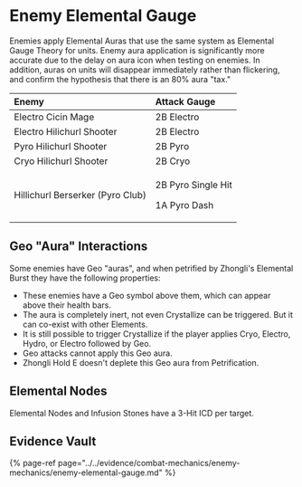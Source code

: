 # Enemy Elemental Gauge

Enemies apply Elemental Auras that use the same system as Elemental Gauge Theory for units. Enemy aura application is significantly more accurate due to the delay on aura icon when testing on enemies. In addition, auras on units will disappear immediately rather than flickering, and confirm the hypothesis that there is an 80% aura "tax."

<table>
  <thead>
    <tr>
      <th style="text-align:left">Enemy</th>
      <th style="text-align:left">Attack Gauge</th>
    </tr>
  </thead>
  <tbody>
    <tr>
      <td style="text-align:left">Electro Cicin Mage</td>
      <td style="text-align:left">2B Electro</td>
    </tr>
    <tr>
      <td style="text-align:left">Electro Hilichurl Shooter</td>
      <td style="text-align:left">2B Electro</td>
    </tr>
    <tr>
      <td style="text-align:left">Pyro Hilichurl Shooter</td>
      <td style="text-align:left">2B Pyro</td>
    </tr>
    <tr>
      <td style="text-align:left">Cryo Hilichurl Shooter</td>
      <td style="text-align:left">2B Cryo</td>
    </tr>
    <tr>
      <td style="text-align:left">Hillichurl Berserker (Pyro Club)</td>
      <td style="text-align:left">
        <p>2B Pyro Single Hit</p>
        <p>1A Pyro Dash</p>
      </td>
    </tr>
  </tbody>
</table>

## Geo "Aura" Interactions

Some enemies have Geo "auras", and when petrified by Zhongli's Elemental Burst they have the following properties:

* These enemies have a Geo symbol above them, which can appear above their health bars.
* The aura is completely inert, not even Crystallize can be triggered. But it can co-exist with other Elements.
* It is still possible to trigger Crystallize if the player applies Cryo, Electro, Hydro, or Electro followed by Geo.
* Geo attacks cannot apply this Geo aura.
* Zhongli Hold E doesn't deplete this Geo aura from Petrification.

## Elemental Nodes 

Elemental Nodes and Infusion Stones have a 3-Hit ICD per target.  

## Evidence Vault

{% page-ref page="../../evidence/combat-mechanics/enemy-mechanics/enemy-elemental-gauge.md" %}

